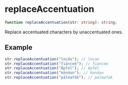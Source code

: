 # replaceAccentuation

```ts
function replaceAccentuation(str: string): string;
```

Replace accentuated characters by unaccentuated ones.

## Example

```ts
str.replaceAccentuation("loção"); // locao
str.replaceAccentuation("fianceé"); // fiancee
str.replaceAccentuation("Äpfel"); // Apfel
str.replaceAccentuation("këndon"); // kendon
str.replaceAccentuation("pálmafák"); // palmafak
```
